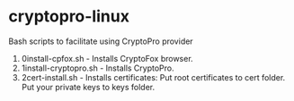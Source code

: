 # cryptopro-linux
Bash scripts to facilitate using CryptoPro provider

1) 0install-cpfox.sh - Installs CryptoFox browser.
2) 1install-cryptopro.sh - Installs CryptoPro.
3) 2cert-install.sh - Installs certificates:
	Put root certificates to cert folder.
	Put your private keys to keys folder.

